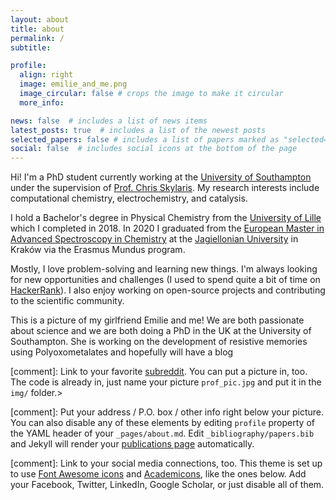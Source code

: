 ```yaml
---
layout: about
title: about
permalink: /
subtitle:

profile:
  align: right
  image: emilie_and_me.png
  image_circular: false # crops the image to make it circular
  more_info:

news: false  # includes a list of news items
latest_posts: true  # includes a list of the newest posts
selected_papers: false # includes a list of papers marked as "selected={true}"
social: false  # includes social icons at the bottom of the page
---
```


Hi! I'm a PhD student currently working at the [University of Southampton](https://www.southampton.ac.uk/) under the supervision of [Prof. Chris Skylaris](https://www.southampton.ac.uk/people/5x2r2f/professor-chris-skylaris). My research interests include computational chemistry, electrochemistry, and catalysis.

I hold a Bachelor's degree in Physical Chemistry from the [University of Lille](https://www.univ-lille.fr) which I completed in 2018. In 2020 I graduated from the [European Master in Advanced Spectroscopy in Chemistry](https://master-asc.eu) at the [Jagiellonian University](https://en.uj.edu.pl/en_GB/start) in Kraków via the Erasmus Mundus program.

Mostly, I love problem-solving and learning new things. I'm always looking for new opportunities and challenges (I used to spend quite a bit of time on [HackerRank](https://www.hackerrank.com/profile/tom_dmre)). I also enjoy working on open-source projects and contributing to the scientific community.

This is a picture of my girlfriend Emilie and me! We are both passionate about science and we are both doing a PhD in the UK at the University of Southampton. She is working on the development of resistive memories using Polyoxometalates and hopefully will have a blog

[comment]: Link to your favorite [subreddit](http://reddit.com). You can put a picture in, too. The code is already in, just name your picture `prof_pic.jpg` and put it in the `img/` folder.>

[comment]: Put your address / P.O. box / other info right below your picture. You can also disable any of these elements by editing `profile` property of the YAML header of your `_pages/about.md`. Edit `_bibliography/papers.bib` and Jekyll will render your [publications page](/al-folio/publications/) automatically.

[comment]: Link to your social media connections, too. This theme is set up to use [Font Awesome icons](https://fontawesome.com/) and [Academicons](https://jpswalsh.github.io/academicons/), like the ones below. Add your Facebook, Twitter, LinkedIn, Google Scholar, or just disable all of them.